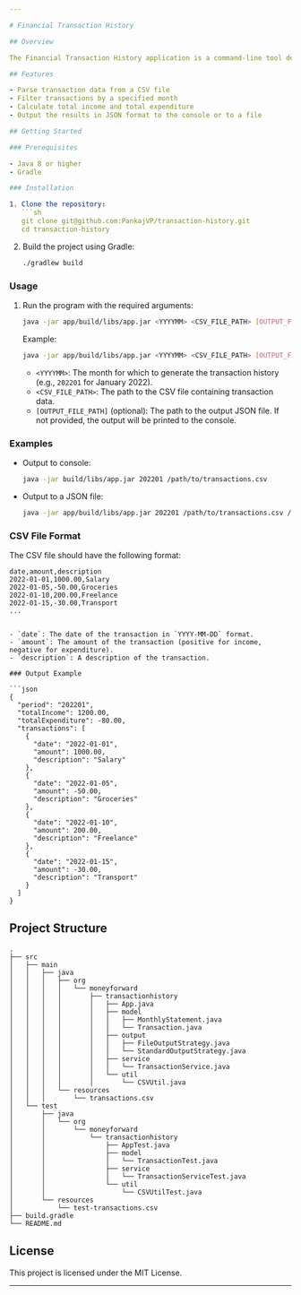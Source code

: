 ```yaml
---

# Financial Transaction History

## Overview

The Financial Transaction History application is a command-line tool designed for personal use to generate a history of all deposits and withdrawals for a specified month. The program reads a CSV file containing transaction records and produces a summary of total income, total expenditure, and a list of transactions for the specified period. The output can be printed to the console or written to a JSON file.

## Features

- Parse transaction data from a CSV file
- Filter transactions by a specified month
- Calculate total income and total expenditure
- Output the results in JSON format to the console or to a file

## Getting Started

### Prerequisites

- Java 8 or higher
- Gradle

### Installation

1. Clone the repository:
   ```sh
   git clone git@github.com:PankajVP/transaction-history.git
   cd transaction-history
   ```

2. Build the project using Gradle:
   ```sh
   ./gradlew build
   ```

### Usage

1. Run the program with the required arguments:
   ```sh
   java -jar app/build/libs/app.jar <YYYYMM> <CSV_FILE_PATH> [OUTPUT_FILE_PATH]
   ```
   Example:
   ```sh
   java -jar app/build/libs/app.jar <YYYYMM> <CSV_FILE_PATH> [OUTPUT_FILE_PATH]
   ```
    - `<YYYYMM>`: The month for which to generate the transaction history (e.g., `202201` for January 2022).
    - `<CSV_FILE_PATH>`: The path to the CSV file containing transaction data.
    - `[OUTPUT_FILE_PATH]` (optional): The path to the output JSON file. If not provided, the output will be printed to the console.

### Examples

- Output to console:
  ```sh
  java -jar build/libs/app.jar 202201 /path/to/transactions.csv
  ```

- Output to a JSON file:
  ```sh
  java -jar app/build/libs/app.jar 202201 /path/to/transactions.csv /path/to/output.json
  ```

### CSV File Format

The CSV file should have the following format:

```csv
date,amount,description
2022-01-01,1000.00,Salary
2022-01-05,-50.00,Groceries
2022-01-10,200.00,Freelance
2022-01-15,-30.00,Transport
...
```

```

- `date`: The date of the transaction in `YYYY-MM-DD` format.
- `amount`: The amount of the transaction (positive for income, negative for expenditure).
- `description`: A description of the transaction.

### Output Example

```json
{
  "period": "202201",
  "totalIncome": 1200.00,
  "totalExpenditure": -80.00,
  "transactions": [
    {
      "date": "2022-01-01",
      "amount": 1000.00,
      "description": "Salary"
    },
    {
      "date": "2022-01-05",
      "amount": -50.00,
      "description": "Groceries"
    },
    {
      "date": "2022-01-10",
      "amount": 200.00,
      "description": "Freelance"
    },
    {
      "date": "2022-01-15",
      "amount": -30.00,
      "description": "Transport"
    }
  ]
}
```

## Project Structure

```
.
├── src
│   ├── main
│   │   ├── java
│   │   │   ├── org
│   │   │   │   └── moneyforward
│   │   │   │       ├── transactionhistory
│   │   │   │       │   ├── App.java
│   │   │   │       │   ├── model
│   │   │   │       │   │   ├── MonthlyStatement.java
│   │   │   │       │   │   └── Transaction.java
│   │   │   │       │   ├── output
│   │   │   │       │   │   ├── FileOutputStrategy.java
│   │   │   │       │   │   └── StandardOutputStrategy.java
│   │   │   │       │   ├── service
│   │   │   │       │   │   └── TransactionService.java
│   │   │   │       │   └── util
│   │   │   │       │       └── CSVUtil.java
│   │   │   └── resources
│   │   │       └── transactions.csv
│   └── test
│       ├── java
│       │   └── org
│       │       └── moneyforward
│       │           └── transactionhistory
│       │               ├── AppTest.java
│       │               ├── model
│       │               │   └── TransactionTest.java
│       │               ├── service
│       │               │   └── TransactionServiceTest.java
│       │               └── util
│       │                   └── CSVUtilTest.java
│       └── resources
│           └── test-transactions.csv
├── build.gradle
└── README.md
```

## License

This project is licensed under the MIT License.

---